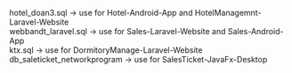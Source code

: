 hotel_doan3.sql          -> use for Hotel-Android-App and HotelManagemnt-Laravel-Website
</br>
webbandt_laravel.sql     -> use for Sales-Laravel-Website and Sales-Android-App
</br>
ktx.sql                  -> use for DormitoryManage-Laravel-Website 
</br>
db_saleticket_networkprogram -> use for SalesTicket-JavaFx-Desktop
